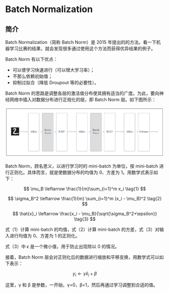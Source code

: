 # Batch Normalization

## 简介

Batch Normalization（简称 Batch Norm）是 2015 年提出的的方法。看一下机器学习比赛的结果，就会发现很多通过使用这个方法而获得优异结果的例子。

Batch Norm 有以下优点：

- 可以使学习快速进行（可以增大学习率）；
- 不那么依赖初始值；
- 抑制过拟合（降低 Droupout 等的必要性）。

Batch Norm 的思路是调整各层的激活值分布使其拥有适当的广度。为此，要向神经网络中插入对数据分布进行正规化的层，即 Batch Norm 层。如下图所示：

![](images/2021-08-13-15-01-53.png)

Batch Norm，顾名思义，以进行学习时的 mini-batch 为单位，按 mini-batch 进行正则化。具体而言，就是使数据分布的均值为 0、方差为 1。用数学式表示如下：

$$
\mu_B \leftarrow \frac{1}{m}\sum_{i=1}^m x_i \tag{1}
$$

$$
\sigma_B^2 \leftarrow \frac{1}{m} \sum_{i=1}^m (x_i - \mu_B)^2 \tag{2}
$$

$$
\hat{x}_i \leftarrow \frac{x_i - \mu_B}{\sqrt{\sigma_B^2+\epsilon}} \tag{3}
$$

式（1）计算 mini-batch 的均值，式（2）计算 mini-batch 的方差，式（3）对输入进行均值为 0、方差为 1 的正则化。

式（3）中 $\epsilon$ 是一个微小值，用于防止出现除以 0 的情况。

接着，Batch Norm 层会对正则化后的数据进行缩放和平移变换，用数学式可以如下表示：

$$
y_i \leftarrow \gamma \hat{x}_i+\beta \tag{4}
$$

这里，γ 和 β 是参数，一开始，γ=0，β=1，然后再通过学习调整到合适的值。
